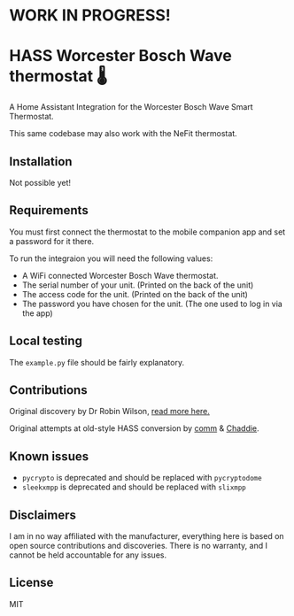 # WORK IN PROGRESS!
# HASS Worcester Bosch Wave thermostat 🌡

A Home Assistant Integration for the Worcester Bosch Wave Smart Thermostat.

This same codebase may also work with the NeFit thermostat.

## Installation
Not possible yet!

## Requirements
You must first connect the thermostat to the mobile companion app and set a
password for it there.

To run the integraion you will need the following values:
- A WiFi connected Worcester Bosch Wave thermostat.
- The serial number of your unit. (Printed on the back of the unit)
- The access code for the unit. (Printed on the back of the unit)
- The password you have chosen for the unit. (The one used to log in via the app)

## Local testing
The `example.py` file should be fairly explanatory.

## Contributions
Original discovery by Dr Robin Wilson, [read more here.](http://blog.rtwilson.com/hacking-the-worcester-wave-thermostat-in-python-part-1/)

Original attempts at old-style HASS conversion by [comm](https://github.com/comm) & [Chaddie](https://github.com/Chaddie).

## Known issues
- `pycrypto` is deprecated and should be replaced with `pycryptodome`
- `sleekxmpp` is deprecated and should be replaced with `slixmpp`

## Disclaimers
I am in no way affiliated with the manufacturer, everything here is based on
open source contributions and discoveries. There is no warranty, and I cannot
be held accountable for any issues.

## License
MIT
